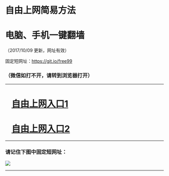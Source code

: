 ﻿# 自由上网简易方法

# 电脑、手机一键翻墙

（2017/10/09 更新，网址有效）

固定短网址：https://git.io/free99

### （微信如打不开，请转到浏览器打开）


***





# &nbsp;&nbsp; <a href="http://ft1854500.fwq-tz-1001.info/fwqtz01.html?t=100900122931 " target="_blank">自由上网入口1</a>
# &nbsp;&nbsp; <a href="http://ft2255929927.fwq-tz-1002.info/fwqtz02.html?t=10090019411 " target="_blank">自由上网入口2</a>
***

### 请记住下图中固定短网址：

<img src="https://s3-us-west-2.amazonaws.com/fwq-1001/yjfq-20170905okok.png" /> 


***

